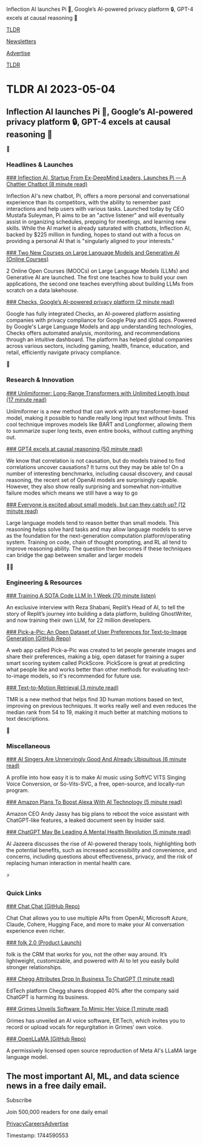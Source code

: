 Inflection AI launches Pi 🤖, Google’s AI-powered privacy platform 🔒, GPT-4 excels at causal reasoning 🧠

[TLDR](/)

[Newsletters](/newsletters)

[Advertise](https://advertise.tldr.tech/)

[TLDR](/)

# TLDR AI 2023-05-04

## Inflection AI launches Pi 🤖, Google’s AI-powered privacy platform 🔒, GPT-4 excels at causal reasoning 🧠

🚀

### Headlines & Launches

[### Inflection AI, Startup From Ex-DeepMind Leaders, Launches Pi — A Chattier Chatbot (8 minute read)](https://www.forbes.com/sites/alexkonrad/2023/05/02/inflection-ai-ex-deepmind-launches-pi-chatbot/?utm_source=tldrai)

Inflection AI's new chatbot, Pi, offers a more personal and conversational experience than its competitors, with the ability to remember past interactions and help users with various tasks. Launched today by CEO Mustafa Suleyman, Pi aims to be an "active listener" and will eventually assist in organizing schedules, prepping for meetings, and learning new skills. While the AI market is already saturated with chatbots, Inflection AI, backed by $225 million in funding, hopes to stand out with a focus on providing a personal AI that is "singularly aligned to your interests."

[### Two New Courses on Large Language Models and Generative AI (Online Courses)](https://www.databricks.com/blog/enroll-our-new-expert-led-large-language-models-llms-courses-edx?utm_source=tldrai)

2 Online Open Courses (MOOCs) on Large Language Models (LLMs) and Generative AI are launched. The first one teaches how to build your own applications, the second one teaches everything about building LLMs from scratch on a data lakehouse.

[### Checks, Google’s AI-powered privacy platform (2 minute read)](https://blog.google/technology/ai/checks-googles-ai-powered-privacy-platform/?utm_source=tldrai)

Google has fully integrated Checks, an AI-powered platform assisting companies with privacy compliance for Google Play and iOS apps. Powered by Google's Large Language Models and app understanding technologies, Checks offers automated analysis, monitoring, and recommendations through an intuitive dashboard. The platform has helped global companies across various sectors, including gaming, health, finance, education, and retail, efficiently navigate privacy compliance.

🧠

### Research & Innovation

[### Unlimiformer: Long-Range Transformers with Unlimited Length Input (17 minute read)](https://arxiv.org/abs/2305.01625?utm_source=tldrai)

Unlimiformer is a new method that can work with any transformer-based model, making it possible to handle really long input text without limits. This cool technique improves models like BART and Longformer, allowing them to summarize super long texts, even entire books, without cutting anything out.

[### GPT4 excels at causal reasoning (50 minute read)](https://arxiv.org/abs/2305.00050?utm_source=tldrai)

We know that correlation is not causation, but do models trained to find correlations uncover causations? It turns out they may be able to! On a number of interesting benchmarks, including causal discovery, and causal reasoning, the recent set of OpenAI models are surprisingly capable. However, they also show really surprising and somewhat non-intuitive failure modes which means we still have a way to go

[### Everyone is excited about small models, but can they catch up? (12 minute read)](https://yaofu.notion.site/Towards-Complex-Reasoning-the-Polaris-of-Large-Language-Models-c2b4a51355b44764975f88e6a42d4e75?utm_source=tldrai)

Large language models tend to reason better than small models. This reasoning helps solve hard tasks and may allow language models to serve as the foundation for the next-generation computation platform/operating system. Training on code, chain of thought prompting, and RL all tend to improve reasoning ability. The question then becomes if these techniques can bridge the gap between smaller and larger models

👨‍💻

### Engineering & Resources

[### Training A SOTA Code LLM In 1 Week (70 minute listen)](https://www.latent.space/p/reza-shabani#details?utm_source=tldrai)

An exclusive interview with Reza Shabani, Replit’s Head of AI, to tell the story of Replit’s journey into building a data platform, building GhostWriter, and now training their own LLM, for 22 million developers.

[### Pick-a-Pic: An Open Dataset of User Preferences for Text-to-Image Generation (GitHub Repo)](https://github.com/yuvalkirstain/PickScore?utm_source=tldrai)

A web app called Pick-a-Pic was created to let people generate images and share their preferences, making a big, open dataset for training a super smart scoring system called PickScore. PickScore is great at predicting what people like and works better than other methods for evaluating text-to-image models, so it's recommended for future use.

[### Text-to-Motion Retrieval (3 minute read)](%E2%80%8B%E2%80%8Bhttps://mathis.petrovich.fr/tmr/?utm_source=tldrai)

TMR is a new method that helps find 3D human motions based on text, improving on previous techniques. It works really well and even reduces the median rank from 54 to 19, making it much better at matching motions to text descriptions.

🎁

### Miscellaneous

[### AI Singers Are Unnervingly Good And Already Ubiquitous (6 minute read)](https://archive.ph/lMENG?utm_source=tldrai)

A profile into how easy it is to make AI music using SoftVC VITS Singing Voice Conversion, or So-Vits-SVC, a free, open-source, and locally-run program.

[### Amazon Plans To Boost Alexa With AI Technology (5 minute read)](https://archive.ph/In9qU?utm_source=tldrai)

Amazon CEO Andy Jassy has big plans to reboot the voice assistant with ChatGPT-like features, a leaked document seen by Insider said.

[### ChatGPT May Be Leading A Mental Health Revolution (5 minute read)](https://www.aljazeera.com/economy/2023/4/27/could-your-next-therapist-be-ai-tech-raises-hopes-concerns?utm_source=tldrai)

Al Jazeera discusses the rise of AI-powered therapy tools, highlighting both the potential benefits, such as increased accessibility and convenience, and concerns, including questions about effectiveness, privacy, and the risk of replacing human interaction in mental health care.

⚡️

### Quick Links

[### Chat Chat (GitHub Repo)](https://github.com/okisdev/ChatChat?utm_source=tldrai)

Chat Chat allows you to use multiple APIs from OpenAI, Microsoft Azure, Claude, Cohere, Hugging Face, and more to make your AI conversation experience even richer.

[### folk 2.0 (Product Launch)](https://www.producthunt.com/posts/folk-2-0?utm_source=tldrai)

folk is the CRM that works for you, not the other way around. It’s lightweight, customizable, and powered with AI to let you easily build stronger relationships.

[### Chegg Attributes Drop In Business To ChatGPT (1 minute read)](https://www.cnbc.com/2023/05/02/chegg-drops-more-than-40percent-after-saying-chatgpt-is-killing-its-business.html?utm_source=tldrai)

EdTech platform Chegg shares dropped 40% after the company said ChatGPT is harming its business.

[### Grimes Unveils Software To Mimic Her Voice (1 minute read)](https://pitchfork.com/news/grimes-unveils-software-to-mimic-her-voice-and-announces-2-new-songs/?utm_source=tldrai)

Grimes has unveiled an AI voice software, Elf.Tech, which invites you to record or upload vocals for regurgitation in Grimes’ own voice.

[### OpenLLaMA (GitHub Repo)](https://github.com/openlm-research/open_llama?utm_source=tldrai)

A permissively licensed open source reproduction of Meta AI's LLaMA large language model.

## The most important AI, ML, and data science news in a free daily email.

Subscribe

Join 500,000 readers for one daily email

[Privacy](/privacy)[Careers](https://jobs.ashbyhq.com/tldr.tech)[Advertise](/ai/advertise)

Timestamp: 1744590553